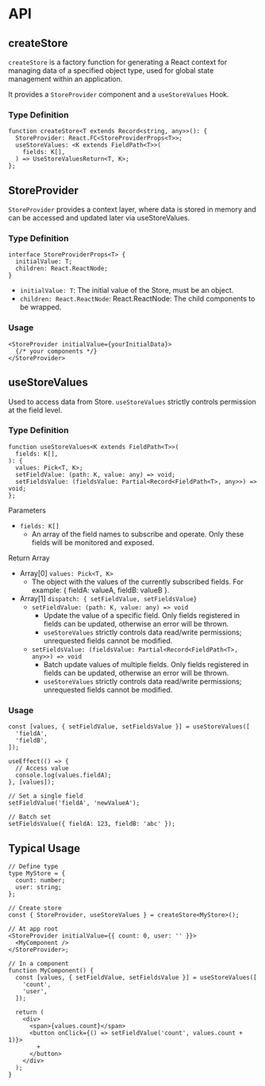 # API

## createStore

`createStore` is a factory function for generating a React context for managing data of a specified object type, used for global state management within an application.

It provides a `StoreProvider` component and a `useStoreValues` Hook.

### Type Definition

```tsx | pure
function createStore<T extends Record<string, any>>(): {
  StoreProvider: React.FC<StoreProviderProps<T>>;
  useStoreValues: <K extends FieldPath<T>>(
    fields: K[],
  ) => UseStoreValuesReturn<T, K>;
};
```

## StoreProvider

`StoreProvider` provides a context layer, where data is stored in memory and can be accessed and updated later via useStoreValues.

### Type Definition

```tsx | pure
interface StoreProviderProps<T> {
  initialValue: T;
  children: React.ReactNode;
}
```

- `initialValue: T`: The initial value of the Store, must be an object.
- `children: React.ReactNode`: React.ReactNode: The child components to be wrapped.

### Usage

```tsx | pure
<StoreProvider initialValue={yourInitialData}>
  {/* your components */}
</StoreProvider>
```

## useStoreValues

Used to access data from Store. `useStoreValues` strictly controls permission at the field level.

### Type Definition

```tsx | pure
function useStoreValues<K extends FieldPath<T>>(
  fields: K[],
): {
  values: Pick<T, K>;
  setFieldValue: (path: K, value: any) => void;
  setFieldsValue: (fieldsValue: Partial<Record<FieldPath<T>, any>>) => void;
};
```

Parameters

- `fields: K[]`
  - An array of the field names to subscribe and operate. Only these fields will be monitored and exposed.

Return Array

- Array[0] `values: Pick<T, K>`
  - The object with the values of the currently subscribed fields. For example: { fieldA: valueA, fieldB: valueB }.
- Array[1] `dispatch: { setFieldValue, setFieldsValue}`
  - `setFieldValue: (path: K, value: any) => void`
    - Update the value of a specific field. Only fields registered in fields can be updated, otherwise an error will be thrown.
    - `useStoreValues` strictly controls data read/write permissions; unrequested fields cannot be modified.
  - `setFieldsValue: (fieldsValue: Partial<Record<FieldPath<T>, any>>) => void`
    - Batch update values of multiple fields. Only fields registered in fields can be updated, otherwise an error will be thrown.
    - `useStoreValues` strictly controls data read/write permissions; unrequested fields cannot be modified.

### Usage

```tsx | pure
const [values, { setFieldValue, setFieldsValue }] = useStoreValues([
  'fieldA',
  'fieldB',
]);

useEffect(() => {
  // Access value
  console.log(values.fieldA);
}, [values]);

// Set a single field
setFieldValue('fieldA', 'newValueA');

// Batch set
setFieldsValue({ fieldA: 123, fieldB: 'abc' });
```

## Typical Usage

```tsx | pure
// Define type
type MyStore = {
  count: number;
  user: string;
};

// Create store
const { StoreProvider, useStoreValues } = createStore<MyStore>();

// At app root
<StoreProvider initialValue={{ count: 0, user: '' }}>
  <MyComponent />
</StoreProvider>;

// In a component
function MyComponent() {
  const [values, { setFieldValue, setFieldsValue }] = useStoreValues([
    'count',
    'user',
  ]);

  return (
    <div>
      <span>{values.count}</span>
      <button onClick={() => setFieldValue('count', values.count + 1)}>
        +
      </button>
    </div>
  );
}
```
